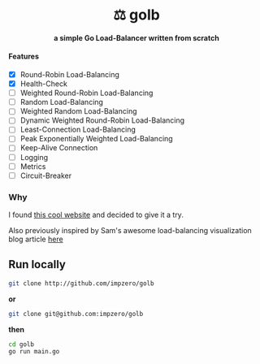 <h1 align="center">⚖️ golb</h1>

<h4 align="center">
a simple Go Load-Balancer written from scratch
</h4>

#### Features

- [x] Round-Robin Load-Balancing
- [x] Health-Check
- [ ] Weighted Round-Robin Load-Balancing
- [ ] Random Load-Balancing
- [ ] Weighted Random Load-Balancing
- [ ] Dynamic Weighted Round-Robin Load-Balancing
- [ ] Least-Connection Load-Balancing
- [ ] Peak Exponentially Weighted Load-Balancing
- [ ] Keep-Alive Connection
- [ ] Logging
- [ ] Metrics
- [ ] Circuit-Breaker

### Why

I found [this cool website](https://codingchallenges.fyi/challenges/challenge-load-balancer/) and decided to give it a try.

Also previously inspired by Sam's awesome load-balancing visualization blog article [here](https://samwho.dev/load-balancing/)

## Run locally

```bash
git clone http://github.com/impzero/golb
```

**or**

```bash
git clone git@github.com:impzero/golb
```

**then**

```bash
cd golb
go run main.go
```

